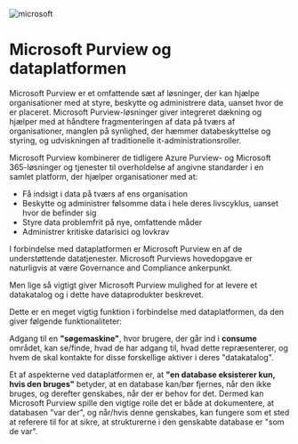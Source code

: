 ![microsoft](../images/microsoft.png)

# Microsoft Purview og dataplatformen

Microsoft Purview er et omfattende sæt af løsninger, der kan hjælpe organisationer med at styre, beskytte og administrere data, uanset hvor de er placeret. Microsoft Purview-løsninger giver integreret dækning og hjælper med at håndtere fragmenteringen af data på tværs af organisationer, manglen på synlighed, der hæmmer databeskyttelse og styring, og udviskningen af traditionelle it-administrationsroller.

Microsoft Purview kombinerer de tidligere Azure Purview- og Microsoft 365-løsninger og tjenester til overholdelse af angivne standarder i en samlet platform, der hjælper organisationer med at:

- Få indsigt i data på tværs af ens organisation
- Beskytte og administrer følsomme data i hele deres livscyklus, uanset hvor de befinder sig
- Styre data problemfrit på nye, omfattende måder
- Administrer kritiske datarisici og lovkrav

I forbindelse med dataplatformen er Microsoft Purview en af de understøttende datatjenester. Microsoft Purviews hovedopgave er naturligvis at være Governance and Compliance ankerpunkt.

Men lige så vigtigt giver Microsoft Purview mulighed for at levere et datakatalog og i dette have dataprodukter beskrevet.

Dette er en meget vigtig funktion i forbindelse med dataplatformen, da den giver følgende funktionaliteter:

Adgang til en **"søgemaskine"**, hvor brugere, der går ind i **consume** området, kan se/finde, hvad de har adgang til, hvad dette repræsenterer, og hvem de skal kontakte for disse forskellige aktiver i deres "datakatalog".

Et af aspekterne ved dataplatformen er, at **"en database eksisterer kun, hvis den bruges"** betyder, at en database kan/bør fjernes, når den ikke bruges, og derefter genskabes, når der er behov for det. Dermed kan Microsoft Purview spille den vigtige rolle det er både at dokumentere, at databasen "var der", og når/hvis denne genskabes, kan fungere som et sted at referere til for at sikre, at strukturerne i den genskabte database er "som de var".